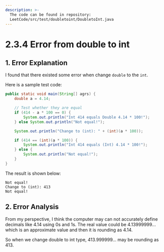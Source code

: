 ```yaml
---
description: >-
  The code can be found in repository:
  LeetCode/src/test/doubletoint/DoubletoInt.java
---
```


# 2.3.4 Error from double to int

## 1. Error Explanation

I found that there existed some error when change `double` to the `int`.

Here is a sample test code:

```java
public static void main(String[] agrs) {
    double a = 4.14;

    // Test whether they are equal
    if (414 - a * 100 == 0) {
        System.out.println("Int 414 equals Double 4.14 * 100!");
    } else System.out.println("Not equal!");

    System.out.println("Change to (int): " + (int)(a * 100));

    if (414 == (int)(a * 100)) {
        System.out.println("Int 414 equals (Int) 4.14 * 100!");
    } else {
        System.out.println("Not equal!");
    }
}
```

The result is shown below:

```text
Not equal!
Change to (int): 413
Not equal!
```

## 2. Error Analysis

From my perspective, I think the computer may can not accurately define decimals like 4.14 using 0s and 1s. The real value could be 4.13999999... which is an approximate value and then it is rounding as 4.14.

So when we change double to int type, 413.999999... may be rounding as 413.

